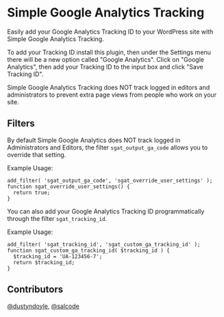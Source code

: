 Simple Google Analytics Tracking
================================

Easily add your Google Analytics Tracking ID to your WordPress site with Simple Google Analytics Tracking.

To add your Tracking ID install this plugin, then under the Settings menu there will be a new option called "Google Analytics". Click on "Google Analytics", then add your Tracking ID to the input box and click "Save Tracking ID".

Simple Google Analytics Tracking does NOT track logged in editors and administrators to prevent extra page views from people who work on your site.

Filters
------------

By default Simple Google Analytics does NOT track logged in Administrators and Editors, the filter `sgat_output_ga_code` allows you to override that setting.

Example Usage:
```
add_filter( 'sgat_output_ga_code', 'sgat_override_user_settings' );
function sgat_override_user_settings() {
  return true;
}
```

You can also add your Google Analytics Tracking ID programmatically through the filter `sgat_tracking_id`.

Example Usage:
```
add_filter( 'sgat_tracking_id', 'sgat_custom_ga_tracking_id' );
function sgat_custom_ga_tracking_id( $tracking_id ) {
  $tracking_id = 'UA-123456-7';
  return $tracking_id;
}
```
Contributors
-------------
[@dustyndoyle](https://github.com/dustyndoyle),
[@salcode](https://github.com/salcode)
